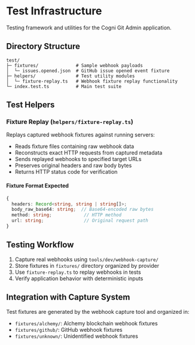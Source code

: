 # Test Infrastructure

Testing framework and utilities for the Cogni Git Admin application.

## Directory Structure
```
test/
├─ fixtures/              # Sample webhook payloads  
│  └─ issues.opened.json  # GitHub issue opened event fixture
├─ helpers/               # Test utility modules
│  └─ fixture-replay.ts   # Webhook fixture replay functionality
└─ index.test.ts          # Main test suite
```

## Test Helpers

### Fixture Replay (`helpers/fixture-replay.ts`)
Replays captured webhook fixtures against running servers:
- Reads fixture files containing raw webhook data
- Reconstructs exact HTTP requests from captured metadata
- Sends replayed webhooks to specified target URLs
- Preserves original headers and raw body bytes
- Returns HTTP status code for verification

#### Fixture Format Expected
```typescript
{
  headers: Record<string, string | string[]>;
  body_raw_base64: string;  // Base64-encoded raw bytes
  method: string;            // HTTP method
  url: string;               // Original request path
}
```

## Testing Workflow
1. Capture real webhooks using `tools/dev/webhook-capture/`
2. Store fixtures in `fixtures/` directory organized by provider
3. Use `fixture-replay.ts` to replay webhooks in tests
4. Verify application behavior with deterministic inputs

## Integration with Capture System
Test fixtures are generated by the webhook capture tool and organized in:
- `fixtures/alchemy/`: Alchemy blockchain webhook fixtures
- `fixtures/github/`: GitHub webhook fixtures  
- `fixtures/unknown/`: Unidentified webhook fixtures